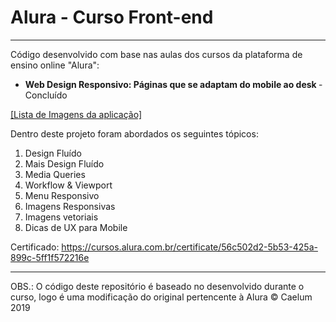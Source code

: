 <h1>Alura - Curso Front-end </h1>

<hr>
Código desenvolvido com base nas aulas dos cursos da plataforma de ensino online "Alura": 
<ul>
  <li> <strong> Web Design Responsivo: Páginas que se adaptam do mobile ao desk </strong> - Concluído </li>
</ul>

<a href="https://github.com/kaeuchoa/alura_kotlin/tree/master/imgs">[Lista de Imagens da aplicação]</a>

Dentro deste projeto foram abordados os seguintes tópicos:
<ol>
  <li>Design Fluído</li>
  <li>Mais Design Fluído</li>
  <li>Media Queries</li>
  <li>Workflow & Viewport</li>
  <li>Menu Responsivo</li>
  <li>Imagens Responsivas</li>
  <li>Imagens vetoriais</li>
  <li>Dicas de UX para Mobile</li>
</ol>

Certificado: https://cursos.alura.com.br/certificate/56c502d2-5b53-425a-899c-5ff1f572216e

<hr>
OBS.: O código deste repositório é baseado no desenvolvido durante o curso, logo é uma modificação do original pertencente à Alura © Caelum 2019
